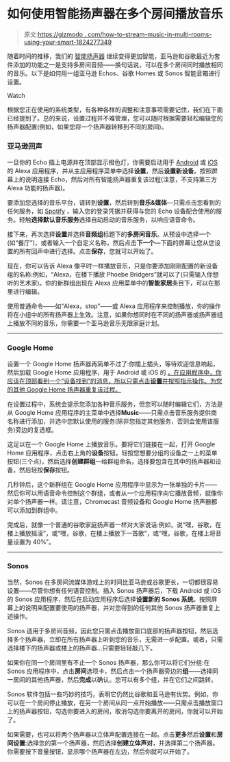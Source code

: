 # 如何使用智能扬声器在多个房间播放音乐

> 原文:[https://gizmodo . com/how-to-stream-music-in-multi-rooms-using-your-smart-1824277349](https://gizmodo.com/how-to-stream-music-in-multiple-rooms-using-your-smart-1824277349)

随着时间的推移，我们的 [智能扬声器](https://fieldguide.gizmodo.com/how-to-make-your-own-smart-speaker-1796483661) 继续变得更加智能，亚马逊和谷歌最近为套件添加的功能之一是支持多房间音频——换句话说，可以在多个房间同时播放相同的音乐。以下是如何用一组亚马逊 Echos、谷歌 Homes 或 Sonos 智能音箱进行设置。

Watch

根据您正在使用的系统类型，有各种各样的调整和注意事项需要记住，我们在下面已经提到了。总的来说，设置过程并不难管理，您可以随时根据需要轻松编辑您的扬声器配置(例如，如果您将一个扬声器转移到不同的房间)。

### **亚马逊回声**

一旦你的 Echo 插上电源并在顶部显示橙色灯，你需要启动用于 [Android](https://play.google.com/store/apps/details?id=com.amazon.dee.app) 或 [iOS](https://itunes.apple.com/us/app/amazon-alexa/id944011620?mt=8) 的 Alexa 应用程序，并从主应用程序菜单中选择**设置**，然后**设置新设备**。按照屏幕上的说明连接 Echo，然后对所有智能扬声器重复该过程(注意，不支持第三方 Alexa 功能的扬声器)。

要添加您选择的音乐平台，请转到**设置**，然后转到**音乐&媒体**—只需点击您看到的任何服务，如 [Spotify](https://fieldguide.gizmodo.com/5-essential-spotify-add-ons-for-music-addicts-1783803675) ，输入您的登录凭据并获得与您的 Echo 设备配合使用的服务。轻触**选择默认音乐服务**选择自动启动的音乐服务，以响应语音命令。

接下来，再次选择**设置**并选择**音频组**标题下的**多房间音乐**。从预设中选择一个(如“餐厅”)，或者输入一个自定义名称，然后点击**下一个**—下面的屏幕让您从您设置的所有回声中进行选择。点击**保存**，您就可以开始了。

现在，你可以告诉 Alexa 像平时一样播放音乐，只是你要添加刚刚配置的新设备组的名称:例如，“Alexa，在楼下播放 Phoebe Bridgers”就可以了(只需输入你想听的艺术家)。你的新群组出现在 Alexa 应用菜单中的**智能家居**条目下，可以在那里进行编辑。

使用普通命令——如“Alexa，stop”——或 Alexa 应用程序来控制播放，你的操作将在小组中的所有扬声器上生效。注意，如果你想同时在不同的扬声器或扬声器组上播放不同的音乐，你需要一个亚马逊音乐无限家庭计划。

* * *

### **Google Home**

设置一个 Google Home 扬声器再简单不过了:你插上插头，等待欢迎信息响起，然后加载 Google Home 应用程序，用于 Android 或 iOS 的 [。在应用程序中，你应该在顶部看到一个“设备找到”的消息，所以只需点击**设置**并按照指示操作。为您的其他 Google Home 扬声器重复该过程。](https://play.google.com/store/apps/details?id=com.google.android.apps.chromecast.app)

在设置过程中，系统会提示您添加各种音乐服务，但您可以随时编辑它们，方法是从 Google Home 应用程序的主菜单中选择**Music**——只需点击音乐服务提供商名称进行添加，并选中您默认使用的服务(除非您指定其他服务，否则会使用该服务)旁边的复选框。

这足以在一个 Google Home 上播放音乐。要将它们链接在一起，打开 Google Home 应用程序，点击右上角的**设备**按钮。轻按您想要分组的设备之一上的菜单按钮(三个点)，然后选择**创建群组**—给群组命名，选择要包含在其中的扬声器和设备，然后轻按**保存**按钮。

几秒钟后，这个新群组在 Google Home 应用程序中显示为一张单独的卡片——然后你可以用语音命令控制这个群组，或者从一个应用程序向它播放音频，就像你对单个扬声器一样。请注意，Chromecast 音频设备和 Google Home 扬声器都可以添加到群组中。

完成后，就像一个普通的谷歌家庭扬声器一样对大家说话:例如，说“嘿，谷歌，在楼上播放摇滚”，或“嘿，谷歌，在楼上播放下一首歌”，或“嘿，谷歌，在楼上将音量设置为 40%”。

* * *

### **Sonos**

当然，Sonos 在多房间流媒体游戏上的时间比亚马逊或谷歌更长，一切都很容易设置——尽管你想有任何语音控制。插入 Sonos 扬声器后，下载 Android 或 iOS 的 Sonos 应用程序，然后在启动应用程序后选择**设置新的 Sonos 系统**。按照屏幕上的说明来配置要使用的扬声器，并对您得到的任何其他 Sonos 扬声器重复上述操作。

Sonos 适用于多房间音频，因此您只需点击播放窗口底部的扬声器按钮，然后选择多个扬声器，立即在所有扬声器上听到您的音乐，无需进一步配置。或者，只需选择楼下的扬声器或楼上的扬声器...只需要轻轻敲几下。

如果你在同一个房间里有不止一个 Sonos 扬声器，那么你可以将它们分组:在 Sonos 应用程序中，点击**房间**选项卡，然后点击一个扬声器旁边的**组**——选择同一房间的其他扬声器，然后**完成**以确认。您可以有多个组，并在它们之间跳转。

Sonos 软件包括一些巧妙的技巧，表明它仍然比谷歌和亚马逊有优势。例如，你可以在一个房间停止播放，在另一个房间从同一点开始播放——只需点击播放窗口上的扬声器按钮，勾选你要进入的房间，取消勾选你要离开的房间，你就可以开始了。

如果需要，也可以将两个扬声器以立体声配置连接在一起。点击**更多**然后**设置**和**房间设置**:选择您的第一个扬声器，然后选择**创建立体声对**，并选择第二个扬声器。你需要按下音量按钮，显示哪个扬声器在左边，然后你就可以开始了。